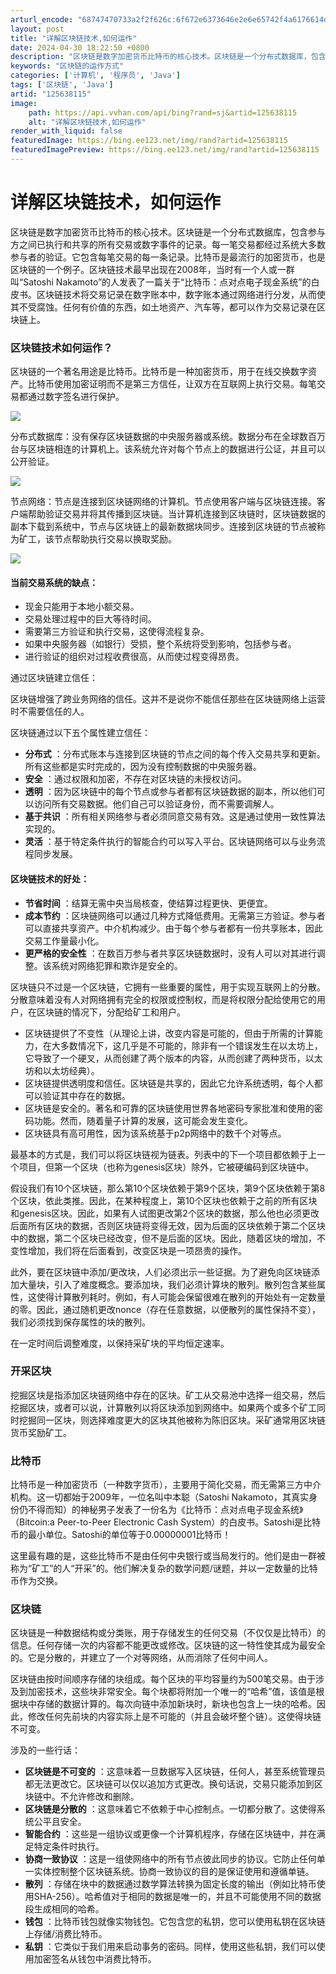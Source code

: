 ```yaml
---
arturl_encode: "68747470733a2f2f626c:6f672e6373646e2e6e65742f4a6176614d6f6e73746572722f:61727469636c652f64657461696c732f313235363338313135"
layout: post
title: "详解区块链技术,如何运作"
date: 2024-04-30 18:22:50 +0800
description: "区块链是数字加密货币比特币的核心技术。区块链是一个分布式数据库，包含参与方之间已执行和共享的所有交易"
keywords: "区块链的运作方式"
categories: ['计算机', '程序员', 'Java']
tags: ['区块链', 'Java']
artid: "125638115"
image:
    path: https://api.vvhan.com/api/bing?rand=sj&artid=125638115
    alt: "详解区块链技术,如何运作"
render_with_liquid: false
featuredImage: https://bing.ee123.net/img/rand?artid=125638115
featuredImagePreview: https://bing.ee123.net/img/rand?artid=125638115
---
```


# 详解区块链技术，如何运作

区块链是数字加密货币比特币的核心技术。区块链是一个分布式数据库，包含参与方之间已执行和共享的所有交易或数字事件的记录。每一笔交易都经过系统大多数参与者的验证。它包含每笔交易的每一条记录。比特币是最流行的加密货币，也是区块链的一个例子。区块链技术最早出现在2008年，当时有一个人或一群叫“Satoshi Nakamoto”的人发表了一篇关于“比特币：点对点电子现金系统”的白皮书。区块链技术将交易记录在数字账本中，数字账本通过网络进行分发，从而使其不受腐蚀。任何有价值的东西，如土地资产、汽车等，都可以作为交易记录在区块链上。

### 区块链技术如何运作？

区块链的一个著名用途是比特币。比特币是一种加密货币，用于在线交换数字资产。比特币使用加密证明而不是第三方信任，让双方在互联网上执行交易。每笔交易都通过数字签名进行保护。

![](https://i-blog.csdnimg.cn/blog_migrate/5a49d1672ebbd49e258a13a316745a7a.jpeg)

分布式数据库：没有保存区块链数据的中央服务器或系统。数据分布在全球数百万台与区块链相连的计算机上。该系统允许对每个节点上的数据进行公证，并且可以公开验证。

![](https://i-blog.csdnimg.cn/blog_migrate/8c5f0b230a718d6b8834e1270cb9ab4d.jpeg)

节点网络：节点是连接到区块链网络的计算机。节点使用客户端与区块链连接。客户端帮助验证交易并将其传播到区块链。当计算机连接到区块链时，区块链数据的副本下载到系统中，节点与区块链上的最新数据块同步。连接到区块链的节点被称为矿工，该节点帮助执行交易以换取奖励。

![](https://i-blog.csdnimg.cn/blog_migrate/95e2893afa3d765e8a96dce7d46b4156.jpeg)

#### 当前交易系统的缺点：

* 现金只能用于本地小额交易。
* 交易处理过程中的巨大等待时间。
* 需要第三方验证和执行交易，这使得流程复杂。
* 如果中央服务器（如银行）受损，整个系统将受到影响，包括参与者。
* 进行验证的组织对过程收费很高，从而使过程变得昂贵。

通过区块链建立信任：

区块链增强了跨业务网络的信任。这并不是说你不能信任那些在区块链网络上运营时不需要信任的人。

区块链通过以下五个属性建立信任：

* **分布式**
  ：分布式账本与连接到区块链的节点之间的每个传入交易共享和更新。所有这些都是实时完成的，因为没有控制数据的中央服务器。
* **安全**
  ：通过权限和加密，不存在对区块链的未授权访问。
* **透明**
  ：因为区块链中的每个节点或参与者都有区块链数据的副本，所以他们可以访问所有交易数据。他们自己可以验证身份，而不需要调解人。
* **基于共识**
  ：所有相关网络参与者必须同意交易有效。这是通过使用一致性算法实现的。
* **灵活**
  ：基于特定条件执行的智能合约可以写入平台。区块链网络可以与业务流程同步发展。

#### 区块链技术的好处：

* **节省时间**
  ：结算无需中央当局核查，使结算过程更快、更便宜。
* **成本节约**
  ：区块链网络可以通过几种方式降低费用。无需第三方验证。参与者可以直接共享资产。中介机构减少。由于每个参与者都有一份共享账本，因此交易工作量最小化。
* **更严格的安全性**
  ：在数百万参与者共享区块链数据时，没有人可以对其进行调整。该系统对网络犯罪和欺诈是安全的。

区块链只不过是一个区块链，它拥有一些重要的属性，用于实现互联网上的分散。分散意味着没有人对网络拥有完全的权限或控制权，而是将权限分配给使用它的用户，在区块链的情况下，分配给矿工和用户。

* 区块链提供了不变性（从理论上讲，改变内容是可能的，但由于所需的计算能力，在大多数情况下，这几乎是不可能的，除非有一个错误发生在以太坊上，它导致了一个硬叉，从而创建了两个版本的内容，从而创建了两种货币，以太坊和以太坊经典）。
* 区块链提供透明度和信任。区块链是共享的，因此它允许系统透明，每个人都可以验证其中存在的数据。
* 区块链是安全的。著名和可靠的区块链使用世界各地密码专家批准和使用的密码功能。然而，随着量子计算的发展，这可能会发生变化。
* 区块链具有高可用性，因为该系统基于p2p网络中的数千个对等点。

最基本的方式是，我们可以将区块链视为链表。列表中的下一个项目都依赖于上一个项目，但第一个区块（也称为genesis区块）除外，它被硬编码到区块链中。

假设我们有10个区块链，那么第10个区块依赖于第9个区块，第9个区块依赖于第8个区块，依此类推。因此，在某种程度上，第10个区块也依赖于之前的所有区块和genesis区块。因此，如果有人试图更改第2个区块的数据，那么他也必须更改后面所有区块的数据，否则区块链将变得无效，因为后面的区块依赖于第二个区块中的数据，第二个区块已经改变，但不是后面的区块。因此，随着区块的增加，不变性增加，我们将在后面看到，改变区块是一项昂贵的操作。

此外，要在区块链中添加/更改块，人们必须出示一些证据。为了避免向区块链添加大量块，引入了难度概念。要添加块，我们必须计算块的散列。散列包含某些属性，这使得计算散列耗时。例如，有人可能会保留很难在散列的开始处有一定数量的零。因此，通过随机更改nonce（存在任意数据，以便散列的属性保持不变），我们必须找到保存属性的块的散列。

在一定时间后调整难度，以保持采矿块的平均恒定速率。

### 开采区块

挖掘区块是指添加区块链网络中存在的区块。矿工从交易池中选择一组交易，然后挖掘区块，或者可以说，计算散列以将区块添加到网络中。如果两个或多个矿工同时挖掘同一区块，则选择难度更大的区块其他被称为陈旧区块。采矿通常用区块链货币奖励矿工。

### 比特币

比特币是一种加密货币（一种数字货币），主要用于简化交易，而无需第三方中介机构。这一切都始于2009年，一位名叫中本聪（Satoshi Nakamoto，其真实身份仍不得而知）的神秘男子发表了一份名为《比特币：点对点电子现金系统》（Bitcoin:a Peer-to-Peer Electronic Cash System）的白皮书。Satoshi是比特币的最小单位。Satoshi的单位等于0.00000001比特币！

这里最有趣的是，这些比特币不是由任何中央银行或当局发行的。他们是由一群被称为“矿工”的人“开采”的。他们解决复杂的数学问题/谜题，并以一定数量的比特币作为交换。

### 区块链

区块链是一种数据结构或分类账，用于存储发生的任何交易（不仅仅是比特币）的信息。任何存储一次的内容都不能更改或修改。区块链的这一特性使其成为最安全的。它是分散的，并建立了一个对等网络，从而消除了任何中间人。

区块链由按时间顺序存储的块组成。每个区块的平均容量约为500笔交易。由于涉及到加密技术，这些块非常安全。每个块都将附加一个唯一的“哈希”值，该值是根据块中存储的数据计算的。每次向链中添加新块时，新块也包含上一块的哈希。因此，修改任何先前块的内容实际上是不可能的（并且会破坏整个链）。这使得块链不可变。

涉及的一些行话：

* **区块链是不可变的**
  ：这意味着一旦数据写入区块链，任何人，甚至系统管理员都无法更改它。区块链可以仅以追加方式更改。换句话说，交易只能添加到区块链中。不允许修改和删除。
* **区块链是分散的**
  ：这意味着它不依赖于中心控制点。一切都分散了。这使得系统公平且安全。
* **智能合约**
  ：这些是一组协议或更像一个计算机程序，存储在区块链中，并在满足特定条件时执行。
* **协商一致协议**
  ：这是一组使网络中的所有节点彼此同步的协议。它防止任何单一实体控制整个区块链系统。协商一致协议的目的是保证使用和遵循单链。
* **散列**
  ：存储在块中的数据通过数学算法转换为固定长度的输出（例如比特币使用SHA-256）。哈希值对于相同的数据是唯一的，并且不可能使用不同的数据段生成相同的哈希。
* **钱包**
  ：比特币钱包就像实物钱包。它包含您的私钥，您可以使用私钥在区块链上存储/消费比特币。
* **私钥**
  ：它类似于我们用来启动事务的密码。同样，使用这些私钥，我们可以使用加密签名从钱包中消费比特币。